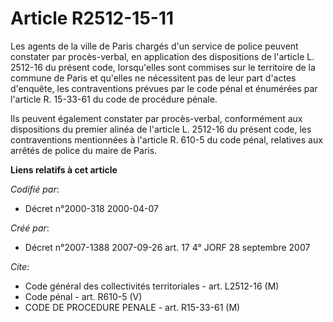 # Article R2512-15-11

Les agents de la ville de Paris chargés d'un service de police peuvent constater par procès-verbal, en application des
dispositions de l'article L. 2512-16 du présent code, lorsqu'elles sont commises sur le territoire de la commune de Paris et
qu'elles ne nécessitent pas de leur part d'actes d'enquête, les contraventions prévues par le code pénal et énumérées par
l'article R. 15-33-61 du code de procédure pénale.

Ils peuvent également constater par procès-verbal, conformément aux dispositions du premier alinéa de l'article L. 2512-16 du
présent code, les contraventions mentionnées à l'article R. 610-5 du code pénal, relatives aux arrêtés de police du maire de
Paris.

**Liens relatifs à cet article**

_Codifié par_:

  - Décret n°2000-318 2000-04-07

_Créé par_:

  - Décret n°2007-1388 2007-09-26 art. 17 4° JORF 28 septembre 2007

_Cite_:

  - Code général des collectivités territoriales - art. L2512-16 (M)
  - Code pénal - art. R610-5 (V)
  - CODE DE PROCEDURE PENALE - art. R15-33-61 (M)
